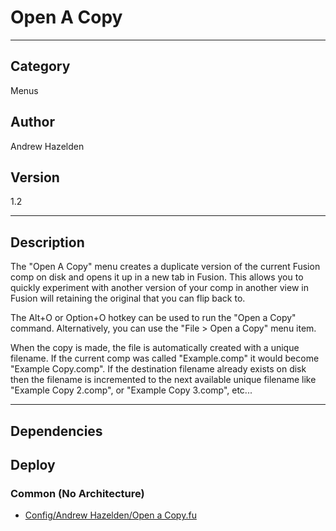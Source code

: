 # Open A Copy
___

## Category
Menus

## Author
Andrew Hazelden

## Version
1.2

___

## Description
<p>The "Open A Copy" menu creates a duplicate version of the current Fusion comp on disk and opens it up in a new tab in Fusion. This allows you to quickly experiment with another version of your comp in another view in Fusion will retaining the original that you can flip back to.</p>

<p>The Alt+O or Option+O hotkey can be used to run the "Open a Copy" command. Alternatively, you can use the "File &gt; Open a Copy" menu item.</p>

<p>When the copy is made, the file is automatically created with a unique filename. If the current comp was called "Example.comp" it would become "Example Copy.comp". If the destination filename already exists on disk then the filename is incremented to the next available unique filename like "Example Copy 2.comp", or "Example Copy 3.comp", etc...</p>


___

## Dependencies

## Deploy

### Common (No Architecture)

<ul>
<li><a href="https://gitlab.com/WeSuckLess/Reactor/-/blob/master/Atoms/com.AndrewHazelden.OpenACopy/Config/Andrew Hazelden/Open a Copy.fu?ref_type=heads">Config/Andrew Hazelden/Open a Copy.fu</a></li>
</ul>
